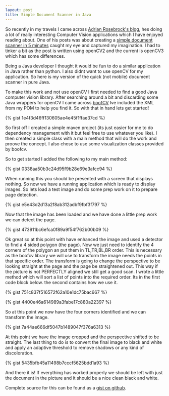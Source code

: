 ```yaml
---
layout: post
title: Simple Document Scanner in Java
---
```


So recently in my travels I came across [Adrian Rosebrock's blog](http://www.pyimagesearch.com/), hes doing a lot of really interesting Computer Vision applications which I have enjoyed reading about. One of his posts was about creating a [simple document scanner in 5 minutes](http://www.pyimagesearch.com/2014/09/01/build-kick-ass-mobile-document-scanner-just-5-minutes/) caught my eye and captured my imagination. I had to tinker a bit as the post is written using openCV2 and the current is openCV3 which has some differences.

Being a Java developer I thought it would be fun to do a similar application in Java rather than python. I also didnt want to use openCV for my application. So here is my version of the quick (not mobile) document scanner in pure Java.

To make this work and not use openCV I first needed to find a good Java computer vision library. After searching around a bit and discarding some Java wrappers for openCV I came across [boofCV](https://boofcv.org/) Ive included the XML from my POM to help you find it. So with that in hand lets get started!

{% gist 1e4f3d46ff130605ae4e45f1ffae37cd %}

So first off I created a simple maven project (its just easier for me to do dependency management with it but feel free to use whatever you like). I then created a simple class with a main method that will do the work and proove the concept. I also chose to use some visualization classes provided by boofcv.

So to get started I added the following to my main method:

{% gist 0338aa50b3c24d95f9b28e69e3afcc94 %}

When running this you should be presented with a screen that displays nothing. So now we have a running application which is ready to display images. So lets load a test image and do some prep work on it to prepare page detection.

{% gist e5e43d2d13a2f8ab312adbf9fbf3f797 %}

Now that the image has been loaded and we have done a little prep work we can detect the page.

{% gist 473911bc6efca0f89a9f54f762b00b09 %}

Ok great so at this point with have enhanced the image and used a detector to find a 4 sided polygon (the page). Now we just need to identify the 4 corners of the polygon an put them in TL,TR,BL,BR order. This is necessary as the boofcv library we will use to transform the image needs the points in that specific order. The transform is going to change the perspective to be looking straight at the page and the page be straightened out. This way if the picture is not PERFECTLY aligned we still get a good scan. I wrote a little method which will sort a list of points into the required order. Its in the first code block below. the second contains how we use it.

{% gist 751c837f516572f62a10e1dc75bac667 %}

{% gist 4400e46a614989a3fabe17c880a22397 %}

So at this point we now have the four corners identified and we can transform the image.

{% gist 7a44ae666df5047b1489047f376a6313 %}

At this point we have the image cropped and the perspective shifted to be straight. The last thing to do is to convert the final image to black and white and apply an adaptive threshold to remove shadows or any kind of discoloration.

{% gist 5435bfb45a11498b7cccf5625bdd1a93 %}

And there it is! If everything has worked properly we should be left with just the document in the picture and it should be a nice clean black and white.

Complete source for this can be found as a [gist on github](https://gist.github.com/sminogue/7bd865e9e46a9a2ab079c22af08d1c0d "gist on github").

